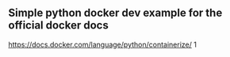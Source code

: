 ## Simple python docker dev example for the official docker docs
https://docs.docker.com/language/python/containerize/
1
